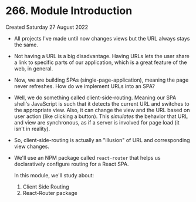 # 266. Module Introduction
Created Saturday 27 August 2022

- All projects I've made until now changes views but the URL always stays the same.
- Not having a URL is a big disadvantage. Having URLs lets the user share a link to specific parts of our application, which is a great feature of the web, in general.

- Now, we are building SPAs (single-page-application), meaning the page never refreshes. How do we implement URLs into an SPA?
- Well, we do something called client-side-routing. Meaning our SPA shell's JavaScript is such that it detects the current URL and switches to the appropriate view. Also, it can change the view and the URL based on user action (like clicking a button). This _simulates_ the behavior that URL and view are synchronous, as if a server is involved for page load (it isn't in reality).
- So, client-side-routing is actually an "illusion" of URL and corresponding view changes.

- We'll use an NPM package called `react-router` that helps us declaratively configure routing for a React SPA.
  
  In this module, we'll study about:
  1. Client Side Routing
  2. React-Router package